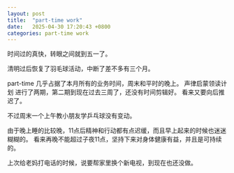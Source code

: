 ```yaml
---
layout: post
title:  "part-time work"
date:   2025-04-30 17:20:43 +0800
categories: part-time work
---
```

时间过的真快，转眼之间就到五一了。  

清明过后恢复了羽毛球活动，中断了差不多有三个月。

part-time 几乎占据了本月所有的业务时间，周末和平时的晚上。
声律启蒙领读计划 进行了两期，第二期到现在过去三周了，还没有时间剪辑好。
看来又要向后推迟了。

不过周末一个上午教小朋友学乒乓球没有变动。

由于晚上睡的比较晚，11点后精神和行动都有点迟缓，而且早上起来的时候也迷迷糊糊的。
看来再晚不能超过子夜11点，坚持下来对身体健康有益，并且是可持续的。

上次给老妈打电话的时候，说要帮家里换个新电视，到现在也还没做。



















